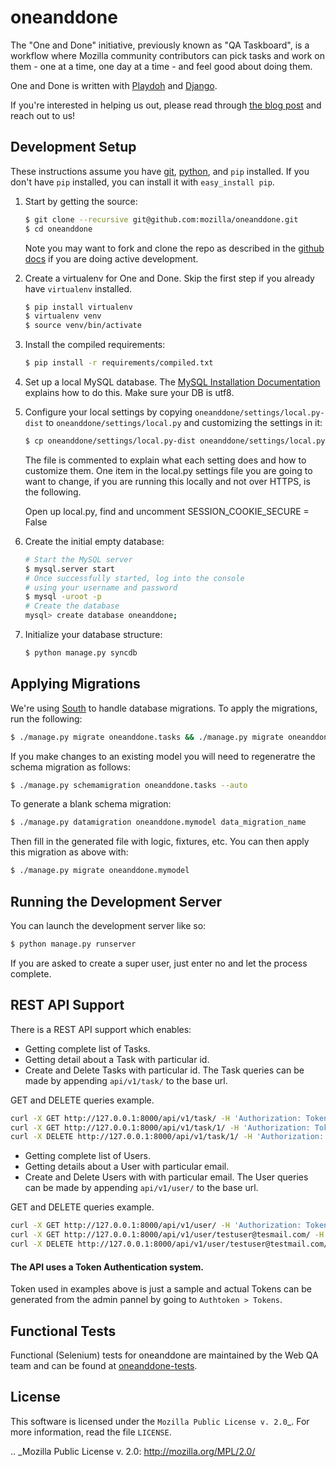 oneanddone
==========

The "One and Done" initiative, previously known as "QA Taskboard", is a workflow
where Mozilla community contributors can pick tasks and work on them - one at a
time, one day at a time - and feel good about doing them.

One and Done is written with [Playdoh][playdoh] and [Django][django].

If you're interested in helping us out, please read through
[the blog post][blogpost] and reach out to us!

[django]: http://www.djangoproject.com/
[playdoh]: https://github.com/mozilla/playdoh
[blogpost]: https://quality.mozilla.org/2013/10/qa-taskboard-development-call-for-participation/


Development Setup
-----------------
These instructions assume you have [git][], [python][], and `pip` installed. If
you don't have `pip` installed, you can install it with `easy_install pip`.


1. Start by getting the source:

   ```sh
   $ git clone --recursive git@github.com:mozilla/oneanddone.git
   $ cd oneanddone
   ```
   Note you may want to fork and clone the repo as described in the
   [github docs][git-clone] if you are doing active development.

2. Create a virtualenv for One and Done. Skip the first step if you already have
   `virtualenv` installed.

   ```sh
   $ pip install virtualenv
   $ virtualenv venv
   $ source venv/bin/activate
   ```

3. Install the compiled requirements:

   ```sh
   $ pip install -r requirements/compiled.txt
   ```

4. Set up a local MySQL database. The [MySQL Installation Documentation][mysql]
   explains how to do this. Make sure your DB is utf8.

5. Configure your local settings by copying `oneanddone/settings/local.py-dist` to
   `oneanddone/settings/local.py` and customizing the settings in it:

   ```sh
   $ cp oneanddone/settings/local.py-dist oneanddone/settings/local.py
   ```

   The file is commented to explain what each setting does and how to customize
   them. One item in the local.py settings file you are going to want to change, if
   you are running this locally and not over HTTPS, is the following.

   Open up local.py, find and uncomment SESSION_COOKIE_SECURE = False


7. Create the initial empty database:

   ```sh
   # Start the MySQL server
   $ mysql.server start
   # Once successfully started, log into the console
   # using your username and password
   $ mysql -uroot -p
   # Create the database
   mysql> create database oneanddone;
   ```

8. Initialize your database structure:

   ```sh
   $ python manage.py syncdb
   ```

Applying Migrations
-------------------

We're using [South][south] to handle database migrations. To apply the migrations,
run the following:

   ```sh
   $ ./manage.py migrate oneanddone.tasks && ./manage.py migrate oneanddone.users
   ```

If you make changes to an existing model you will need to regeneratre the schema migration as follows:

   ```sh
   $ ./manage.py schemamigration oneanddone.tasks --auto
   ```

To generate a blank schema migration:

   ```sh
   $ ./manage.py datamigration oneanddone.mymodel data_migration_name
   ```

Then fill in the generated file with logic, fixtures, etc. You can then apply this migration as above with:

   ```sh
   $ ./manage.py migrate oneanddone.mymodel
   ```


[git]: http://git-scm.com/
[git-clone]: https://help.github.com/articles/fork-a-repo
[python]: http://www.python.org/
[mysql]: http://dev.mysql.com/doc/refman/5.6/en/installing.html
[south]: http://south.aeracode.org/


Running the Development Server
------------------------------
You can launch the development server like so:

```sh
$ python manage.py runserver
```

If you are asked to create a super user, just enter no and let the process complete.


REST API Support
----------------
There is a REST API support which enables:

* Getting complete list of Tasks.
* Getting detail about a Task with particular id.
* Create and Delete Tasks with particular id.
The Task queries can be made by appending `api/v1/task/` to the base url.

GET and DELETE queries example.
```sh
curl -X GET http://127.0.0.1:8000/api/v1/task/ -H 'Authorization: Token d81e33c57b2d9471f4d6849bab3cb233b3b30468'
curl -X GET http://127.0.0.1:8000/api/v1/task/1/ -H 'Authorization: Token d81e33c57b2d9471f4d6849bab3cb233b3b30468'
curl -X DELETE http://127.0.0.1:8000/api/v1/task/1/ -H 'Authorization: Token d81e33c57b2d9471f4d6849bab3cb233b3b30468'
```

* Getting complete list of Users.
* Getting details about a User with particular email.
* Create and Delete Users with with particular email.
The User queries can be made by appending `api/v1/user/` to the base url.

GET and DELETE queries example.
```sh
curl -X GET http://127.0.0.1:8000/api/v1/user/ -H 'Authorization: Token d81e33c57b2d9471f4d6849bab3cb233b3b30468'
curl -X GET http://127.0.0.1:8000/api/v1/user/testuser@tesmail.com/ -H 'Authorization: Token d81e33c57b2d9471f4d6849bab3cb233b3b30468'
curl -X DELETE http://127.0.0.1:8000/api/v1/user/testuser@testmail.com/ -H 'Authorization: Token d81e33c57b2d9471f4d6849bab3cb233b3b30468'
```

#### The API uses a Token Authentication system.

Token used in examples above is just a sample and actual Tokens can be generated from the admin pannel by going to `Authtoken > Tokens`.


Functional Tests
-----------------
Functional (Selenium) tests for oneanddone are maintained by the Web QA team and can be found at [oneanddone-tests].

[oneanddone-tests]: https://github.com/mozilla/oneanddone-tests


License
-------
This software is licensed under the `Mozilla Public License v. 2.0`_. For more
information, read the file ``LICENSE``.

.. _Mozilla Public License v. 2.0: http://mozilla.org/MPL/2.0/
